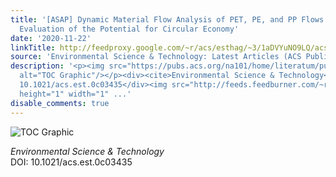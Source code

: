 ```yaml
---
title: '[ASAP] Dynamic Material Flow Analysis of PET, PE, and PP Flows in Europe:
  Evaluation of the Potential for Circular Economy'
date: '2020-11-22'
linkTitle: http://feedproxy.google.com/~r/acs/esthag/~3/1aDVYuNO9LQ/acs.est.0c03435
source: 'Environmental Science & Technology: Latest Articles (ACS Publications)'
description: '<p><img src="https://pubs.acs.org/na101/home/literatum/publisher/achs/journals/content/esthag/0/esthag.ahead-of-print/acs.est.0c03435/20201122/images/medium/es0c03435_0006.gif"
  alt="TOC Graphic"/></p><div><cite>Environmental Science & Technology</cite></div><div>DOI:
  10.1021/acs.est.0c03435</div><img src="http://feeds.feedburner.com/~r/acs/esthag/~4/1aDVYuNO9LQ"
  height="1" width="1" ...'
disable_comments: true
---
```

<p><img src="https://pubs.acs.org/na101/home/literatum/publisher/achs/journals/content/esthag/0/esthag.ahead-of-print/acs.est.0c03435/20201122/images/medium/es0c03435_0006.gif" alt="TOC Graphic"/></p><div><cite>Environmental Science & Technology</cite></div><div>DOI: 10.1021/acs.est.0c03435</div><img src="http://feeds.feedburner.com/~r/acs/esthag/~4/1aDVYuNO9LQ" height="1" width="1" ...